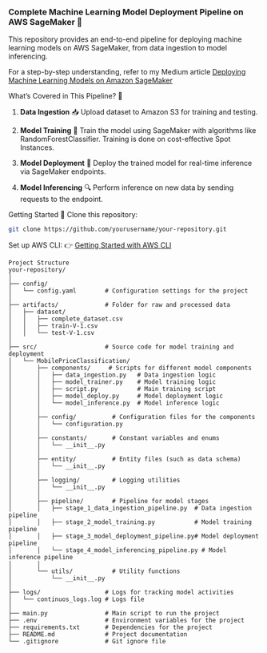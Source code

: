 ### Complete Machine Learning Model Deployment Pipeline on AWS SageMaker 🌟

This repository provides an end-to-end pipeline for deploying machine learning models on AWS SageMaker, from data ingestion to model inferencing.

For a step-by-step understanding, refer to my Medium article [Deploying Machine Learning Models on Amazon SageMaker](https://medium.com/@mudgal.anjali.am/deploying-machine-learning-models-on-amazon-sagemaker-a-comprehensive-guide-adb72b3b95b0)

What’s Covered in This Pipeline? 🚀
1. **Data Ingestion** 📥
Upload dataset to Amazon S3 for training and testing.

3. **Model Training** 🔧
Train the model using SageMaker with algorithms like RandomForestClassifier. Training is done on cost-effective Spot Instances.

4. **Model Deployment** 🚀
Deploy the trained model for real-time inference via SageMaker endpoints.

6. **Model Inferencing** 🔍
Perform inference on new data by sending requests to the endpoint.

Getting Started 🚀
Clone this repository:
```bash
git clone https://github.com/yourusername/your-repository.git
```


Set up AWS CLI:
👉 [Getting Started with AWS CLI](https://medium.com/@mudgal.anjali.am/getting-started-with-aws-cli-your-complete-setup-guide-9d96a399e950)

```
Project Structure
your-repository/
│
├── config/                
│   └── config.yaml        # Configuration settings for the project
│
├── artifacts/             # Folder for raw and processed data
│   ├── dataset/
│   │   ├── complete_dataset.csv
│   │   ├── train-V-1.csv
│   │   └── test-V-1.csv
│
├── src/                   # Source code for model training and deployment
│   └── MobilePriceClassification/
│       ├── components/     # Scripts for different model components
│       │   ├── data_ingestion.py   # Data ingestion logic
│       │   ├── model_trainer.py    # Model training logic
│       │   ├── script.py           # Main training script
│       │   ├── model_deploy.py     # Model deployment logic
│       │   └── model_inference.py  # Model inference logic
│       │
│       ├── config/          # Configuration files for the components
│       │   └── configuration.py
│       │
│       ├── constants/       # Constant variables and enums
│       │   └── __init__.py
│       │
│       ├── entity/          # Entity files (such as data schema)
│       │   └── __init__.py
│       │
│       ├── logging/         # Logging utilities
│       │   └── __init__.py
│       │
│       ├── pipeline/        # Pipeline for model stages
│       │   ├── stage_1_data_ingestion_pipeline.py  # Data ingestion pipeline
│       │   ├── stage_2_model_training.py           # Model training pipeline
│       │   ├── stage_3_model_deployment_pipeline.py# Model deployment pipeline
│       │   └── stage_4_model_inferencing_pipeline.py # Model inference pipeline
│       │
│       └── utils/           # Utility functions
│           └── __init__.py
│
├── logs/                  # Logs for tracking model activities
│   └── continuos_logs.log # Logs file
│
├── main.py                # Main script to run the project
├── .env                   # Environment variables for the project
├── requirements.txt       # Dependencies for the project
├── README.md              # Project documentation
└── .gitignore             # Git ignore file
```




